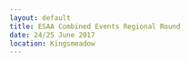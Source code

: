 ```yaml
---
layout: default
title: ESAA Combined Events Regional Round
date: 24/25 June 2017
location: Kingsmeadow
---
```

